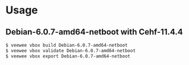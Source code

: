 Usage
=====

Debian-6.0.7-amd64-netboot with Cehf-11.4.4
-------------------------------------------

```sh
$ veewee vbox build Debian-6.0.7-amd64-netboot
$ veewee vbox validate Debian-6.0.7-amd64-netboot
$ veewee vbox export Debian-6.0.7-amd64-netboot
```
